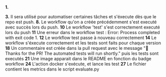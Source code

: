 **1.** 

**3.** Il sera utilisé pour automatiser certaines tâches et s'éxecute dès que le repo est push.
**8.** Le workflow qu'on a créée précédemment s'est executé avec succès lors du push.
**10** Le workflow 'test' s'est correctement executé lors du push
**11** Une erreur dans le workflow test : Error: Process completed with exit code 1.
**12** Le workflow test passe à nouveau correctement
**14** Le workflow s'éxecute correctement et les tests sont faits pour chaque version
**18** Un commentaire est créée dans la pull request avec le message "👋 Thanks for the PR! The automated tests will run shortly." puis les tests sont executés
**21** Une image apparait dans le README en fonction du badge workflow
**24** L'action docker s'exécute, et lance les test
**27** Le fichier contient les metrics dans le script evaluate.py


